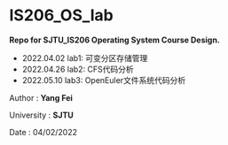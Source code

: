 # IS206_OS_lab
**Repo for SJTU_IS206 Operating System Course Design.**

- 2022.04.02 lab1: 可变分区存储管理
- 2022.04.26 lab2: CFS代码分析
- 2022.05.10 lab3: OpenEuler文件系统代码分析

Author : **Yang Fei**

University : **SJTU**

Date : 04/02/2022
